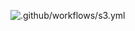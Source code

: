 ![.github/workflows/s3.yml](https://github.com/kwoods/cfn/workflows/.github/workflows/s3.yml/badge.svg)